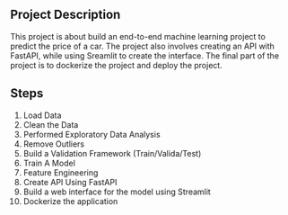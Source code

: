 ## Project Description
This project is about build an end-to-end machine learning project to predict the price of a car. The project also involves creating an API with FastAPI,
while using Sreamlit to create the interface. The final part of the project is to dockerize the project and deploy the project. 

## Steps 
1. Load Data 
2. Clean the Data
3. Performed Exploratory Data Analysis 
4. Remove Outliers
5. Build a Validation Framework (Train/Valida/Test)
6. Train A Model 
7. Feature Engineering 
8. Create API Using FastAPI 
9. Build a web interface  for the model using Streamlit  
19. Dockerize the application